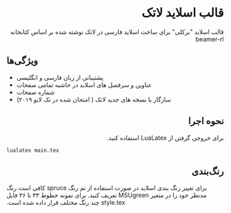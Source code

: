 # <div dir="rtl">قالب اسلاید لاتک</div>

<div dir="rtl"> قالب اسلاید "برکلی" برای ساخت اسلاید فارسی در لاتک نوشته شده بر اساس کتابخانه beamer-rl</div>

## ویژگی‌ها


- <div dir="rtl">پشتیبانی از زبان فارسی و انگلیسی</div>
- <div dir="rtl">عناوین و سرفصل های اسلاید در حاشیه تمامی صفحات</div>
- <div dir="rtl">شماره صفحات</div>
- <div dir="rtl">سازگار با نسخه های جدید لاتک ( امتحان شده در تک لایو ۲۰۱۹)</div>


## <div dir="rtl">نحوه اجرا</div>
<div dir="rtl">
برای خروجی گرفتن از LuaLatex استفاده کنید.
</div>

```
lualatex main.tex
```

## <div dir="rtl">رنگ‌بندی</div>
<span dir="rtl">
برای تغییر رنگ بندی اسلاید در صورت استفاده از تم رنگ spruce کافی است رنگ مدنظر خود را در متغیر MSUgreen تعریف کنید. برای نمونه خطوط ۳۳ تا ۳۶ فایل style.tex چند رنگ مختلف قرار داده شده است.
</span>

